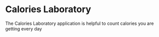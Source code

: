# Calories Laboratory

The Calories Laboratory application is helpful to count calories you are getting every day
